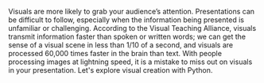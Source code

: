 Visuals are more likely to grab your audience’s attention. Presentations can be difficult to follow, especially when the information being presented is unfamiliar or challenging. According to the Visual Teaching Alliance, visuals transmit information faster than spoken or written words; we can get the sense of a visual scene in less than 1/10 of a second, and visuals are processed 60,000 times faster in the brain than text. With people processing images at lightning speed, it is a mistake to miss out on visuals in your presentation.  Let's explore visual creation with Python.
